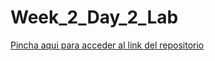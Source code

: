# Week_2_Day_2_Lab

[Pincha aqui para acceder al link del repositorio](https://github.com/rnoguer22/Week_2_Day_2_Lab.git)
